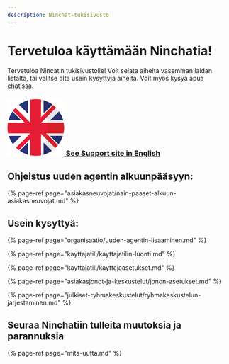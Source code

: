 ```yaml
---
description: Ninchat-tukisivusto
---
```


# Tervetuloa käyttämään Ninchatia!

Tervetuloa Nincatin tukisivustolle! Voit selata aiheita vasemman laidan listalta, tai valitse alta usein kysyttyjä aiheita. Voit myös kysyä apua [chatissa](https://ninchat.com/contact).

### [![](.gitbook/assets/en.png) See Support site in English](https://support.ninchat.com/ninchat-support/v/english/)

## Ohjeistus uuden agentin alkuunpääsyyn:

{% page-ref page="asiakasneuvojat/nain-paaset-alkuun-asiakasneuvojat.md" %}

## Usein kysyttyä:

{% page-ref page="organisaatio/uuden-agentin-lisaaminen.md" %}

{% page-ref page="kayttajatili/kayttajatilin-luonti.md" %}

{% page-ref page="kayttajatili/kayttajaasetukset.md" %}

{% page-ref page="asiakasjonot-ja-keskustelut/jonon-asetukset.md" %}

{% page-ref page="julkiset-ryhmakeskustelut/ryhmakeskustelun-jarjestaminen.md" %}

## Seuraa Ninchatiin tulleita muutoksia ja parannuksia

{% page-ref page="mita-uutta.md" %}

